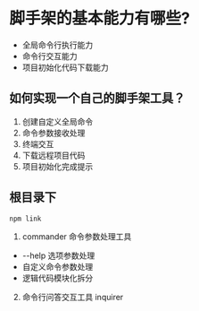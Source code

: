 # 脚手架的基本能力有哪些?

- 全局命令行执行能力
- 命令行交互能力
- 项目初始化代码下载能力

## 如何实现一个自己的脚手架工具？

1. 创建自定义全局命令
2. 命令参数接收处理
3. 终端交互
4. 下载远程项目代码
5. 项目初始化完成提示

## 根目录下

```sh
npm link
```

1. commander 命令参数处理工具

- --help 选项参数处理
- 自定义命令参数处理
- 逻辑代码模块化拆分

2. 命令行问答交互工具 inquirer
